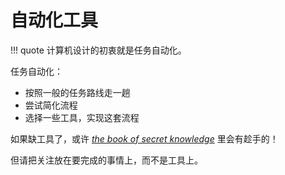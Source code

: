 # 自动化工具

!!! quote
    计算机设计的初衷就是任务自动化。

任务自动化：

- 按照一般的任务路线走一趟
- 尝试简化流程
- 选择一些工具，实现这套流程

如果缺工具了，或许 *[the book of secret knowledge](https://github.com/trimstray/the-book-of-secret-knowledge)* 里会有趁手的！

但请把关注放在要完成的事情上，而不是工具上。

